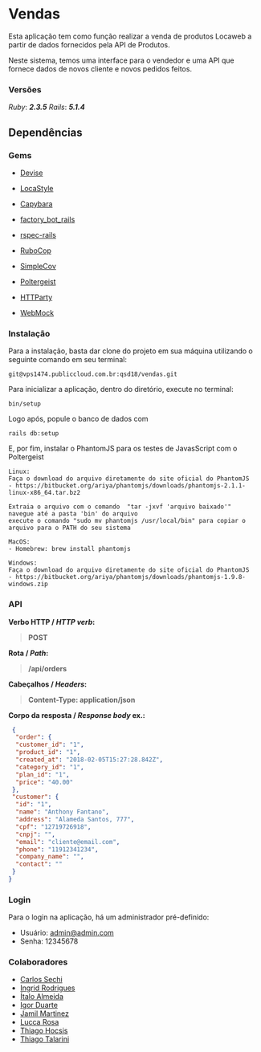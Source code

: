 # Vendas

Esta aplicação tem como função realizar a venda de produtos Locaweb a partir de
dados fornecidos pela API de Produtos.

Neste sistema, temos uma interface para o vendedor e uma API que fornece dados 
de novos cliente e novos pedidos feitos.

### Versões

*Ruby*: ***2.3.5***
*Rails*: ***5.1.4***

## Dependências

### Gems

- [Devise](https://github.com/plataformatec/devise)

- [LocaStyle](http://opensource.locaweb.com.br/locawebstyle/)

- [Capybara](https://github.com/teamcapybara/capybara)

- [factory_bot_rails](https://github.com/thoughtbot/factory_bot_rails)

- [rspec-rails](https://github.com/rspec/rspec-rails)

- [RuboCop](https://github.com/bbatsov/rubocop)
 
- [SimpleCov](https://github.com/colszowka/simplecov)

- [Poltergeist](https://github.com/teampoltergeist/poltergeist)
 
- [HTTParty](https://github.com/jnunemaker/httparty)

- [WebMock](https://github.com/bblimke/webmock)
 
### Instalação

Para a instalação, basta dar clone do projeto em sua máquina utilizando o seguinte
comando em seu terminal:

``` 
git@vps1474.publiccloud.com.br:qsd18/vendas.git
```
Para inicializar a aplicação, dentro do diretório,  execute no terminal:

```
bin/setup
```
Logo após, popule o banco de dados com 

```
rails db:setup
```

E, por fim, instalar o PhantomJS para os testes de JavasScript com o Poltergeist
   
```
Linux:
Faça o download do arquivo diretamente do site oficial do PhantomJS
- https://bitbucket.org/ariya/phantomjs/downloads/phantomjs-2.1.1-linux-x86_64.tar.bz2

Extraia o arquivo com o comando  "tar -jxvf 'arquivo baixado'"
navegue até a pasta 'bin' do arquivo
execute o comando "sudo mv phantomjs /usr/local/bin" para copiar o arquivo para o PATH do seu sistema

MacOS:
- Homebrew: brew install phantomjs

Windows:
Faça o download do arquivo diretamente do site oficial do PhantomJS
- https://bitbucket.org/ariya/phantomjs/downloads/phantomjs-1.9.8-windows.zip
```

### API

**Verbo HTTP / *HTTP verb*:**

> **POST**

**Rota / *Path*:**
>  **/api/orders**

**Cabeçalhos / *Headers*:**
> **Content-Type: application/json**


**Corpo da resposta / *Response body* ex.:**

```json
 {
  "order": {
  "customer_id": "1",
  "product_id": "1",
  "created_at": "2018-02-05T15:27:28.842Z",
  "category_id": "1",
  "plan_id": "1",
  "price": "40.00"
 },
 "customer": {
  "id": "1",
  "name": "Anthony Fantano",
  "address": "Alameda Santos, 777",
  "cpf": "12719726918",
  "cnpj": "",
  "email": "cliente@email.com",
  "phone": "11912341234",
  "company_name": "",
  "contact": ""
 }
}
```


### Login

Para o login na aplicação, há um administrador pré-definido:

- Usuário: admin@admin.com
- Senha: 12345678

### Colaboradores

- [Carlos Sechi](https://github.com/clsechi)
- [Ingrid Rodrigues](https://github.com/IngridRodrigues15)
- [Ítalo Almeida](https://github.com/italoalmeida89)
- [Igor Duarte](https://github.com/igorduarte)
- [Jamil Martinez](https://github.com/jamilmz)
- [Lucca Rosa](https://github.com/LuccaRosa)
- [Thiago Hocsis](https://github.com/ThiagoHocsis)
- [Thiago Talarini](https://github.com/talarini)

